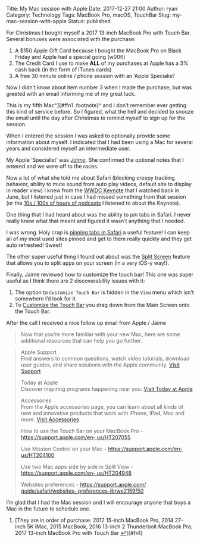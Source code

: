 Title: My Mac session with Apple
Date: 2017-12-27 21:00
Author: ryan
Category: Technology
Tags: MacBook Pro, macOS, TouchBar
Slug: my-mac-session-with-apple
Status: published

For Christmas I bought myself a 2017 13-inch MacBook Pro with Touch Bar. Several bonuses were associated with the purchase:

1.  A \$150 Apple Gift Card because I bought the MacBook Pro on Black Friday and Apple had a special going (w00t!)
2.  The Credit Card I use to make **ALL** of my purchases at Apple has a 3% cash back (in the form of iTunes cards)
3.  A free 30 minute online / phone session with an ‘Apple Specialist’

Now I didn’t know about item number 3 when I made the purchase, but was greeted with an email informing me of my great luck.

This is my fifth Mac^[1](#fn1){#ffn1 .footnote}^ and I don’t remember ever getting this kind of service before. So I figured, what the hell and decided to snooze the email until the day after Christmas to remind myself to sign up for the session.

When I entered the session I was asked to optionally provide some information about myself. I indicated that I had been using a Mac for several years and considered myself an intermediate user.

My Apple ‘Specialist’ was *[Jaime](http://gameofthrones.wikia.com/wiki/Jaime_Lannister "No ... not that one")*. She confirmed the optional notes that I entered and we were off to the races.

Now a lot of what she told me about Safari (blocking creepy tracking behavior, ability to mute sound from auto play videos, default site to display in reader view) I knew from the [WWDC Keynote](https://developer.apple.com/videos/play/wwdc2017/101/ "WWDC Keynote") that I watched back in June, but I listened just in case I had missed something from that session (or the [10s / 100s of hours of podcasts](https://relay.fm "All the Great Shows!") I listened to about the Keynote).

One thing that I had heard about was the ability to *pin* tabs in Safari. I never really knew what that meant and figured it wasn’t anything that I needed.

I was wrong. Holy crap is [pinning tabs in Safari](https://www.youtube.com/watch?v=k-ssw5MKAno "Pinning Tabs!") a useful feature! I can keep all of my most used sites pinned and get to them really quickly and they get auto refreshed! Sweet!

The other super useful thing I found out about was the [Split Screen](https://support.apple.com/en-us/HT204948 "Split your screen ... increase your productivity") feature that allows you to split apps on your screen (in a very iOS-y way!).

Finally, Jaime reviewed how to customize the touch bar! This one was super useful as I think there are 2 discoverability issues with it:

1.  The option to `Customize Touch Bar` is hidden in the `View` menu which isn’t somewhere I’d look for it
2.  To [Customize the Touch Bar](https://support.apple.com/en-us/HT207055 "Customization!") you drag down from the Main Screen onto the Touch Bar.

After the call I received a nice follow up email from Apple / Jaime

> Now that you're more familiar with your new Mac, here are some additional resources that can help you go further.

> Apple Support  
> Find answers to common questions, watch video tutorials, download user guides, and share solutions with the Apple community. [Visit Support](https://support.apple.com/mac)
>
> Today at Apple  
> Discover inspiring programs happening near you. [Visit Today at Apple](https://www.apple.com/today/)
>
> Accessories  
> From the Apple accessories page, you can learn about all kinds of new and innovative products that work with iPhone, iPad, Mac and more. [Visit Accessories](https://www.apple.com/shop/accessories/all-accessories)
>
> How to use the Touch Bar on your MacBook Pro - [https://support.apple.com/en- us/HT207055](https://support.apple.com/en-us/HT207055)  
>   
> Use Mission Control on your Mac - [https://support.apple.com/en- us/HT204100](https://support.apple.com/en-us/HT204100)  
>   
> Use two Mac apps side by side in Split View - [https://support.apple.com/en- us/HT204948](https://support.apple.com/en-us/HT204948)  
>   
> Websites preferences - [https://support.apple.com/ guide/safari/websites- preferences-ibrwe2159f50](https://support.apple.com/guide/safari/websites-preferences-ibrwe2159f50)

  
I’m glad that I had the Mac session and I will encourage anyone that buys a Mac in the future to schedule one.

1.  [They are in order of purchase: 2012 15-inch MacBook Pro, 2014 27-inch 5K iMac, 2015 MacBook, 2016 13-inch 2 Thunderbolt MacBook Pro; 2017 13-inch MacBook Pro with Touch Bar [↩](#ffn1)]{#fn1}
